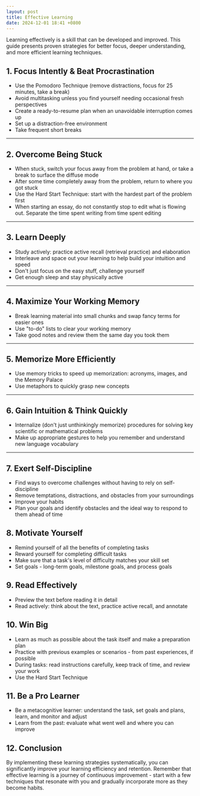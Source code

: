 ```yaml
---
layout: post
title: Effective Learning
date: 2024-12-01 18:41 +0800
---
```


Learning effectively is a skill that can be developed and improved. This guide presents proven strategies for better focus, deeper understanding, and more efficient learning techniques.

## 1. Focus Intently & Beat Procrastination

- Use the Pomodoro Technique (remove distractions, focus for 25 minutes, take a break)
- Avoid multitasking unless you find yourself needing occasional fresh perspectives
- Create a ready-to-resume plan when an unavoidable interruption comes up
- Set up a distraction-free environment
- Take frequent short breaks

---

## 2. Overcome Being Stuck

- When stuck, switch your focus away from the problem at hand, or take a break to surface the diffuse mode
- After some time completely away from the problem, return to where you got stuck
- Use the Hard Start Technique: start with the hardest part of the problem first
- When starting an essay, do not constantly stop to edit what is flowing out. Separate the time spent writing from time spent editing

---

## 3. Learn Deeply

- Study actively: practice active recall (retrieval practice) and elaboration
- Interleave and space out your learning to help build your intuition and speed
- Don't just focus on the easy stuff, challenge yourself
- Get enough sleep and stay physically active

---

## 4. Maximize Your Working Memory

- Break learning material into small chunks and swap fancy terms for easier ones
- Use "to-do" lists to clear your working memory
- Take good notes and review them the same day you took them

---

## 5. Memorize More Efficiently

- Use memory tricks to speed up memorization: acronyms, images, and the Memory Palace
- Use metaphors to quickly grasp new concepts

---

## 6. Gain Intuition & Think Quickly

- Internalize (don't just unthinkingly memorize) procedures for solving key scientific or mathematical problems
- Make up appropriate gestures to help you remember and understand new language vocabulary

---

## 7. Exert Self-Discipline

- Find ways to overcome challenges without having to rely on self-discipline
- Remove temptations, distractions, and obstacles from your surroundings
- Improve your habits
- Plan your goals and identify obstacles and the ideal way to respond to them ahead of time

## 8. Motivate Yourself

- Remind yourself of all the benefits of completing tasks
- Reward yourself for completing difficult tasks
- Make sure that a task's level of difficulty matches your skill set
- Set goals - long-term goals, milestone goals, and process goals

## 9. Read Effectively

- Preview the text before reading it in detail
- Read actively: think about the text, practice active recall, and annotate

## 10. Win Big

- Learn as much as possible about the task itself and make a preparation plan
- Practice with previous examples or scenarios - from past experiences, if possible
- During tasks: read instructions carefully, keep track of time, and review your work
- Use the Hard Start Technique

## 11. Be a Pro Learner

- Be a metacognitive learner: understand the task, set goals and plans, learn, and monitor and adjust
- Learn from the past: evaluate what went well and where you can improve

## 12. Conclusion

By implementing these learning strategies systematically, you can significantly improve your learning efficiency and retention. Remember that effective learning is a journey of continuous improvement - start with a few techniques that resonate with you and gradually incorporate more as they become habits.
